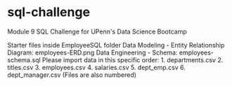 # sql-challenge
Module 9 SQL Challenge for UPenn's Data Science Bootcamp

Starter files inside EmployeeSQL folder
Data Modeling - Entity Relationship Diagram: employees-ERD.png
Data Engineering - Schema: employees-schema.sql
Please import data in this specific order:
	1. departments.csv
	2. titles.csv
	3. employees.csv
	4. salaries.csv
	5. dept_emp.csv
	6. dept_manager.csv
(Files are also numbered)
